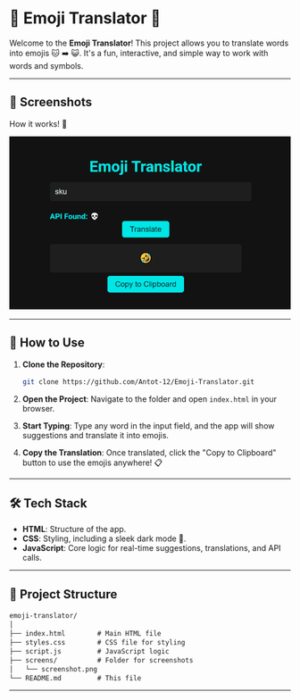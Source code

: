 # 🌟 Emoji Translator 🌟

Welcome to the **Emoji Translator**! This project allows you to translate words into emojis 🐱 ➡️ 😺. It's a fun, interactive, and simple way to work with words and symbols.

---

## 📸 Screenshots

How it works! 👀

![Screenshot](./screens/screenshot.png)

---

## 🚀 How to Use

1. **Clone the Repository**:
   ```bash
   git clone https://github.com/Antot-12/Emoji-Translator.git

2. **Open the Project**:
   Navigate to the folder and open `index.html` in your browser.

3. **Start Typing**:
   Type any word in the input field, and the app will show suggestions and translate it into emojis.

4. **Copy the Translation**:
   Once translated, click the "Copy to Clipboard" button to use the emojis anywhere! 📋

---

## 🛠️ Tech Stack

- **HTML**: Structure of the app.
- **CSS**: Styling, including a sleek dark mode 🎨.
- **JavaScript**: Core logic for real-time suggestions, translations, and API calls.

---

## 📂 Project Structure

```
emoji-translator/
│
├── index.html        # Main HTML file
├── styles.css        # CSS file for styling
├── script.js         # JavaScript logic
├── screens/          # Folder for screenshots
│   └── screenshot.png
└── README.md         # This file
```

---